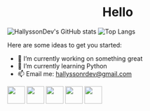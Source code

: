 <h1 align="center">Hello</h1>


![HallyssonDev's GitHub stats](https://github-readme-stats.vercel.app/api?username=HallyssonDev&theme=great-gatsby&show_icons=true) ![Top Langs](https://github-readme-stats.vercel.app/api/top-langs/?username=HallyssonDev)





Here are some ideas to get you started:                                                                     

- 🔭 I’m currently working on something great                           
- 🌱 I’m currently learning Python
- 📫 Email me: hallyssonrdev@gmail.com

<img src="https://image.flaticon.com/icons/png/512/1051/1051277.png" width="40"> <img src="https://image.flaticon.com/icons/png/512/732/732190.png" width="40"> <img src="https://image.flaticon.com/icons/png/512/136/136530.png" width="40"> <img src="https://image.flaticon.com/icons/png/512/528/528261.png" width="40"> <img src="https://image.flaticon.com/icons/png/512/1387/1387537.png" width="40">

 
 

 




                 



